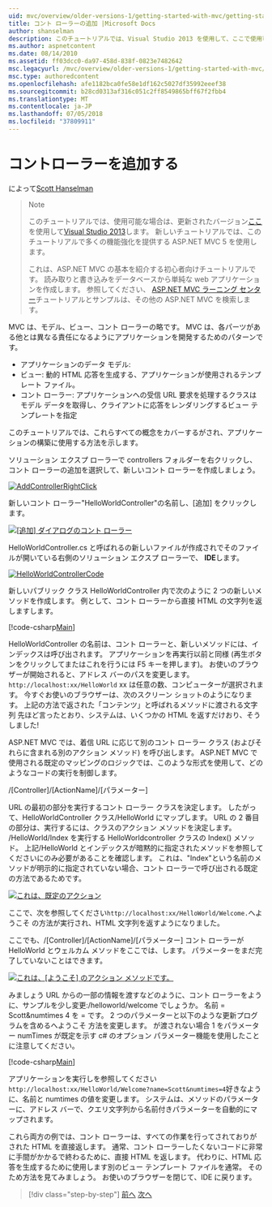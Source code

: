 ```yaml
---
uid: mvc/overview/older-versions-1/getting-started-with-mvc/getting-started-with-mvc-part2
title: コント ローラーの追加 |Microsoft Docs
author: shanselman
description: このチュートリアルでは、Visual Studio 2013 を使用して、ここで使用可能な場合は、更新されたバージョン。 新しいチュートリアルでは、t に多くの機能強化を提供する ASP.NET MVC 5 を使用しています.
ms.author: aspnetcontent
ms.date: 08/14/2010
ms.assetid: ff03dcc0-da97-458d-838f-0823e7482642
msc.legacyurl: /mvc/overview/older-versions-1/getting-started-with-mvc/getting-started-with-mvc-part2
msc.type: authoredcontent
ms.openlocfilehash: afe1182bca0fe58e1df162c5027df35992eeef38
ms.sourcegitcommit: b28cd0313af316c051c2ff8549865bff67f2fbb4
ms.translationtype: MT
ms.contentlocale: ja-JP
ms.lasthandoff: 07/05/2018
ms.locfileid: "37809911"
---
```

<a name="adding-a-controller"></a>コントローラーを追加する
====================
によって[Scott Hanselman](https://github.com/shanselman)

> > [!NOTE]
> > このチュートリアルでは、使用可能な場合は、更新されたバージョン[ここ](../../getting-started/introduction/getting-started.md)を使用して[Visual Studio 2013](https://www.microsoft.com/visualstudio/eng/2013-downloads)します。 新しいチュートリアルでは、このチュートリアルで多くの機能強化を提供する ASP.NET MVC 5 を使用します。
> 
> 
> これは、ASP.NET MVC の基本を紹介する初心者向けチュートリアルです。 読み取りと書き込みをデータベースから単純な web アプリケーションを作成します。 参照してください、 [ASP.NET MVC ラーニング センター](../../../index.md)チュートリアルとサンプルは、その他の ASP.NET MVC を検索します。


MVC は、モデル、ビュー、コント ローラーの略です。 MVC は、各パーツがある他とは異なる責任になるようにアプリケーションを開発するためのパターンです。

- アプリケーションのデータ モデル:
- ビュー: 動的 HTML 応答を生成する、アプリケーションが使用されるテンプレート ファイル。
- コント ローラー: アプリケーションへの受信 URL 要求を処理するクラスはモデル データを取得し、クライアントに応答をレンダリングするビュー テンプレートを指定

このチュートリアルでは、これらすべての概念をカバーするがされ、アプリケーションの構築に使用する方法を示します。

ソリューション エクスプ ローラーで controllers フォルダーを右クリックし、コント ローラーの追加を選択して、新しいコント ローラーを作成しましょう。

[![AddControllerRightClick](getting-started-with-mvc-part2/_static/image2.png)](getting-started-with-mvc-part2/_static/image1.png)

新しいコント ローラー"HelloWorldController"の名前し、[追加] をクリックします。

[![[追加] ダイアログのコント ローラー](getting-started-with-mvc-part2/_static/image4.png)](getting-started-with-mvc-part2/_static/image3.png)

HelloWorldController.cs と呼ばれるの新しいファイルが作成されでそのファイルが開いている右側のソリューション エクスプ ローラーで、 **IDE**します。

[![HelloWorldControllerCode](getting-started-with-mvc-part2/_static/image6.png)](getting-started-with-mvc-part2/_static/image5.png)

新しいパブリック クラス HelloWorldController 内で次のように 2 つの新しいメソッドを作成します。 例として、コント ローラーから直接 HTML の文字列を返しますします。

[!code-csharp[Main](getting-started-with-mvc-part2/samples/sample1.cs)]

HelloWorldController の名前は、コント ローラーと、新しいメソッドには、インデックスは呼び出されます。 アプリケーションを再実行以前と同様 (再生ボタンをクリックしてまたはこれを行うには F5 キーを押します)。 お使いのブラウザーが開始されると、アドレス バーのパスを変更します。 `http://localhost:xx/HelloWorld` xx は任意の数、コンピューターが選択されます。 今すぐお使いのブラウザーは、次のスクリーン ショットのようになります。 上記の方法で返された「コンテンツ」と呼ばれるメソッドに渡される文字列 先ほど言ったとおり、システムは、いくつかの HTML を返すだけおり、そうしました!

ASP.NET MVC では、着信 URL に応じて別のコント ローラー クラス (およびそれらに含まれる別のアクション メソッド) を呼び出します。 ASP.NET MVC で使用される既定のマッピングのロジックでは、このような形式を使用して、どのようなコードの実行を制御します。

/[Controller]/[ActionName]/[パラメーター]

URL の最初の部分を実行するコント ローラー クラスを決定します。 したがって、HelloWorldController クラス/HelloWorld にマップします。 URL の 2 番目の部分は、実行するには、クラスのアクション メソッドを決定します。 /HelloWorld/Index を実行する HelloWorldcontroller クラスの Index() メソッド。 上記/HelloWorld とインデックスが暗黙的に指定されたメソッドを参照してくださいにのみ必要があることを確認します。 これは、"Index"という名前のメソッドが明示的に指定されていない場合、コント ローラーで呼び出される既定の方法であるためです。

[![これは、既定のアクション](getting-started-with-mvc-part2/_static/image8.png)](getting-started-with-mvc-part2/_static/image7.png)

ここで、次を参照してください`http://localhost:xx/HelloWorld/Welcome.`へようこそ の方法が実行され、HTML 文字列を返すようになりました。

ここでも、/[Controller]/[ActionName]/[パラメーター] コント ローラーが HelloWorld とウェルカム メソッドをここでは、します。 パラメーターをまだ完了していないことはできます。

[![これは、[ようこそ] のアクション メソッドです。](getting-started-with-mvc-part2/_static/image10.png)](getting-started-with-mvc-part2/_static/image9.png)

みましょう URL からの一部の情報を渡すなどのように、コント ローラーをように、サンプルを少し変更:/helloworld/welcome でしょうか。 名前 = Scott&amp;numtimes 4 を = です。 2 つのパラメーターと以下のような更新プログラムを含めるへようこそ 方法を変更します。 が渡されない場合 1 をパラメーター numTimes が既定を示す c# のオプション パラメーター機能を使用したことに注意してください。

[!code-csharp[Main](getting-started-with-mvc-part2/samples/sample2.cs)]

アプリケーションを実行しを参照してください`http://localhost:xx/HelloWorld/Welcome?name=Scott&numtimes=4`好きなように、名前と numtimes の値を変更します。 システムは、メソッドのパラメーターに、アドレス バーで、クエリ文字列から名前付きパラメーターを自動的にマップされます。

これら両方の例では、コント ローラーは、すべての作業を行ってされておりがされた HTML を直接返します。 通常、コント ローラーしたくないコードに非常に手間がかかるで終わるために、直接 HTML を返します。 代わりに、HTML 応答を生成するために使用します別のビュー テンプレート ファイルを通常。 そのため方法を見てみましょう。 お使いのブラウザーを閉じて、IDE に戻ります。

> [!div class="step-by-step"]
> [前へ](getting-started-with-mvc-part1.md)
> [次へ](getting-started-with-mvc-part3.md)

